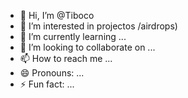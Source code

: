 - 👋 Hi, I’m @Tiboco
- 👀 I’m interested in projectos /airdrops)
- 🌱 I’m currently learning ...
- 💞️ I’m looking to collaborate on ...
- 📫 How to reach me ...
- 😄 Pronouns: ...
- ⚡ Fun fact: ...

<!---
Tiboco/Tiboco is a ✨ special ✨ repository because its `README.md` (this file) appears on your GitHub profile.
You can click the Preview link to take a look at your changes.
--->
